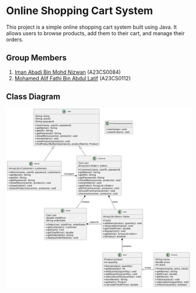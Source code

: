 # Online Shopping Cart System
This project is a simple online shopping cart system built using Java. It allows users to browse products, add them to their cart, and manage their orders.

## Group Members
1. [Iman Abadi Bin Mohd Nizwan](https://github.com/imn353) (A23CS0084)
2. [Mohamed Alif Fathi Bin Abdul Latif](https://github.com/AlifFathi) (A23CS0112)

## Class Diagram

<center>
  <img src="./img/uml.png" alt="Class Diagram" width="1000" class = "center">
</center>

